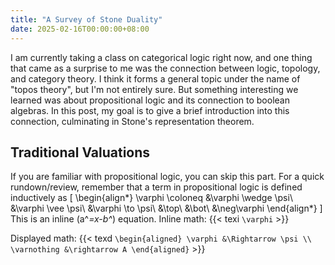 ```yaml
---
title: "A Survey of Stone Duality"
date: 2025-02-16T00:00:00+08:00
---
```


I am currently taking a class on categorical logic right now, and one thing that came as a surprise to me was the connection between logic, topology, and category theory. I think it forms a general topic under the name of "topos theory", but I'm not entirely sure. But something interesting we learned was about propositional logic and its connection to boolean algebras. In this post, my goal is to give a brief introduction into this connection, culminating in
Stone's representation theorem.

## Traditional Valuations
If you are familiar with propositional logic, you can skip this part. For a quick rundown/review, remember that a term in propositional logic is defined
inductively as 
\[
\begin{align*} 
\varphi \coloneq &\varphi \wedge \psi\\
                 &\varphi \vee \psi\\
				 &\varphi \to  \psi\\
				 &\top\\
				 &\bot\\
				 &\neg\varphi
\end{align*}
\]
This is an inline \(a^*=x-b^*\) equation.
Inline math: {{< texi `\varphi` >}}

Displayed math: 
{{< texd `\begin{aligned}
\varphi &\Rightarrow \psi \\
\varnothing &\rightarrow A
\end{aligned}` >}}
